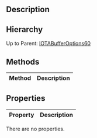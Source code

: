 ## Description

## Hierarchy
Up to Parent: [IOTABufferOptions60](IOTABufferOptions60)

## Methods
| Method | Description |
| ------------- | ------------- |

## Properties
| Property | Description |
| ------------- | ------------- |
There are no properties.
